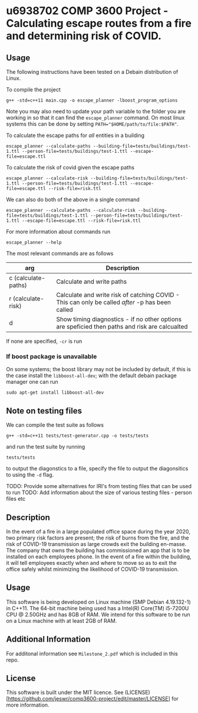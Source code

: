 # u6938702 COMP 3600 Project - Calculating escape routes from a fire and determining risk of COVID.

## Usage
The following instructions have been tested on a Debain distribution of Linux.

To compile the project
```
g++ -std=c++11 main.cpp -o escape_planner -lboost_program_options
```
Note you may also need to update your path variable to the folder you are working in so that it can find the `escape_planner` command. On most linux systems this can be done by setting `PATH="$HOME/path/to/file:$PATH"`.

To calculate the escape paths for *all* entities in a building
```
escape_planner --calculate-paths --building-file=tests/buildings/test-1.ttl --person-file=tests/buildings/test-1.ttl --escape-file=escape.ttl
```

To calculate the risk of covid given the escape paths
```
escape_planner --calculate-risk --building-file=tests/buildings/test-1.ttl --person-file=tests/buildings/test-1.ttl --escape-file=escape.ttl --risk-file=risk.ttl
```

We can also do both of the above in a single command
```
escape_planner --calculate-paths --calculate-risk --building-file=tests/buildings/test-1.ttl --person-file=tests/buildings/test-1.ttl --escape-file=escape.ttl --risk-file=risk.ttl
```
<!-- To calculate the escape paths for *specified* entities in a building
```
escape_planner building_x_architectrue.ttl persons_x_building_x.ttl ex:Alice http://example.org/Bob
``` -->

For more information about commands run
```
escape_planner --help
```

The most relevant commands are as follows

| arg         | Description                                                                                      |
| ----------- | -------------------------------------------------------------------------------------------------|
| c (calculate-paths)          | Calculate and write paths                                                                        |
| r (calculate-risk)          | Calculate and write risk of catching COVID - This can only be called *after* -p has been called  |
| d           | Show timing diagnostics - if no other options are speficied then paths and risk are calcualted                                                           |

If none are specified, `-cr` is run

### If boost package is unavailable

On some systems; the boost library may not be included by default, if this is the case install the `libboost-all-dev`; with the default debain package manager one can run
```
sudo apt-get install libboost-all-dev
```

## Note on testing files

We can compile the test suite as follows

```
g++ -std=c++11 tests/test-generator.cpp -o tests/tests
```

and run the test suite by running

```
tests/tests
```

to output the diagonstics to a file, specify the file to output the diagonsitics to using the `-d` flag.

TODO: Provide some alternatives for IRI's from testing files that can be used to run
TODO: Add information about the size of various testing files - person files etc

## Description
In the event of a fire in a large populated office space during the year 2020, two primary risk factors are present; the risk of burns from the fire, and the risk of COVID-19 transmission as large crowds exit the building en-masse. The company that owns the building has commissioned an app that is to be installed on each employees phone. In the event of a fire within the building, it will tell employees exactly when and where to move so as to exit the office safely whilst minimizing the likelihood of COVID-19 transmission.

## Usage
This software is being developed on Linux machine (SMP Debian 4.19.132-1) in C++11. The 64-bit machine being used has a Intel(R) Core(TM) i5-7200U CPU @ 2.50GHz and has 8GB of RAM. We intend for this software to be run on a Linux machine with at least 2GB of RAM.

## Additional Information
For additonal information see `Milestone_2.pdf` which is included in this repo.

## License
This software is built under the MIT licence. See (LICENSE)[https://github.com/jeswr/comp3600-project/edit/master/LICENSE] for more information.
